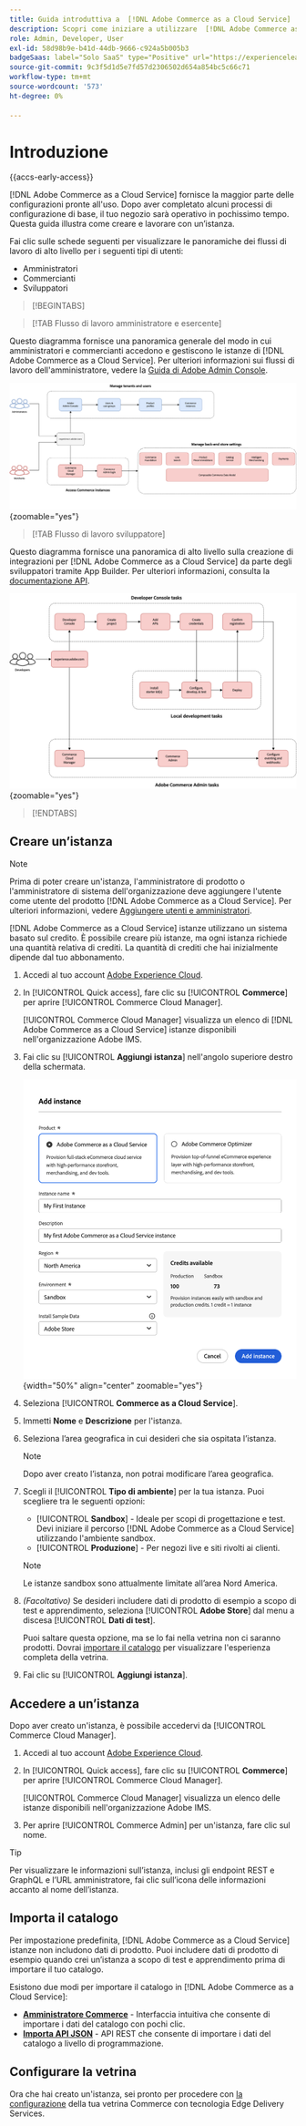 ```yaml
---
title: Guida introduttiva a  [!DNL Adobe Commerce as a Cloud Service]
description: Scopri come iniziare a utilizzare  [!DNL Adobe Commerce as a Cloud Service].
role: Admin, Developer, User
exl-id: 58d98b9e-b41d-44db-9666-c924a5b005b3
badgeSaas: label="Solo SaaS" type="Positive" url="https://experienceleague.adobe.com/en/docs/commerce/user-guides/product-solutions" tooltip="Applicabile solo ai progetti Adobe Commerce as a Cloud Service e Adobe Commerce Optimizer (infrastruttura SaaS gestita da Adobe)."
source-git-commit: 9c3f5d1d5e7fd57d2306502d654a854bc5c66c71
workflow-type: tm+mt
source-wordcount: '573'
ht-degree: 0%

---
```


# Introduzione

{{accs-early-access}}

[!DNL Adobe Commerce as a Cloud Service] fornisce la maggior parte delle configurazioni pronte all&#39;uso. Dopo aver completato alcuni processi di configurazione di base, il tuo negozio sarà operativo in pochissimo tempo. Questa guida illustra come creare e lavorare con un’istanza.

Fai clic sulle schede seguenti per visualizzare le panoramiche dei flussi di lavoro di alto livello per i seguenti tipi di utenti:

* Amministratori
* Commercianti
* Sviluppatori

>[!BEGINTABS]

>[!TAB Flusso di lavoro amministratore e esercente]

Questo diagramma fornisce una panoramica generale del modo in cui amministratori e commercianti accedono e gestiscono le istanze di [!DNL Adobe Commerce as a Cloud Service]. Per ulteriori informazioni sui flussi di lavoro dell&#39;amministratore, vedere la [Guida di Adobe Admin Console](https://helpx.adobe.com/enterprise/admin-guide.html).

![[!DNL Adobe Commerce as a Cloud Service] diagramma flusso esercente](./assets/merchant-flow.svg){zoomable="yes"}

>[!TAB Flusso di lavoro sviluppatore]

Questo diagramma fornisce una panoramica di alto livello sulla creazione di integrazioni per [!DNL Adobe Commerce as a Cloud Service] da parte degli sviluppatori tramite App Builder. Per ulteriori informazioni, consulta la [documentazione API](https://developer.adobe.com/commerce/webapi/rest/).

![[!DNL Adobe Commerce as a Cloud Service] diagramma di flusso per sviluppatori](./assets/developer-flow.svg){zoomable="yes"}

>[!ENDTABS]

## Creare un’istanza

>[!NOTE]
>
>Prima di poter creare un&#39;istanza, l&#39;amministratore di prodotto o l&#39;amministratore di sistema dell&#39;organizzazione deve aggiungere l&#39;utente come utente del prodotto [!DNL Adobe Commerce as a Cloud Service]. Per ulteriori informazioni, vedere [Aggiungere utenti e amministratori](./user-management.md#add-users-and-admins).

[!DNL Adobe Commerce as a Cloud Service] istanze utilizzano un sistema basato sul credito. È possibile creare più istanze, ma ogni istanza richiede una quantità relativa di crediti. La quantità di crediti che hai inizialmente dipende dal tuo abbonamento.

1. Accedi al tuo account [Adobe Experience Cloud](https://experience.adobe.com/).

1. In [!UICONTROL Quick access], fare clic su [!UICONTROL **Commerce**] per aprire [!UICONTROL Commerce Cloud Manager].

   [!UICONTROL Commerce Cloud Manager] visualizza un elenco di [!DNL Adobe Commerce as a Cloud Service] istanze disponibili nell&#39;organizzazione Adobe IMS.

1. Fai clic su [!UICONTROL **Aggiungi istanza**] nell&#39;angolo superiore destro della schermata.

   ![Crea istanza](./assets/create-instance.png){width="50%" align="center" zoomable="yes"}

1. Seleziona [!UICONTROL **Commerce as a Cloud Service**].

1. Immetti **Nome** e **Descrizione** per l&#39;istanza.

1. Seleziona l’area geografica in cui desideri che sia ospitata l’istanza.

   >[!NOTE]
   >
   >Dopo aver creato l’istanza, non potrai modificare l’area geografica.

1. Scegli il [!UICONTROL **Tipo di ambiente**] per la tua istanza. Puoi scegliere tra le seguenti opzioni:

   * [!UICONTROL **Sandbox**] - Ideale per scopi di progettazione e test. Devi iniziare il percorso [!DNL Adobe Commerce as a Cloud Service] utilizzando l&#39;ambiente sandbox.
   * [!UICONTROL **Produzione**] - Per negozi live e siti rivolti ai clienti.

   >[!NOTE]
   >
   >Le istanze sandbox sono attualmente limitate all’area Nord America.

1. _(Facoltativo)_ Se desideri includere dati di prodotto di esempio a scopo di test e apprendimento, seleziona [!UICONTROL **Adobe Store**] dal menu a discesa [!UICONTROL **Dati di test**].

   Puoi saltare questa opzione, ma se lo fai nella vetrina non ci saranno prodotti. Dovrai [importare il catalogo](#import-your-catalog) per visualizzare l&#39;esperienza completa della vetrina.

1. Fai clic su [!UICONTROL **Aggiungi istanza**].

## Accedere a un’istanza

Dopo aver creato un&#39;istanza, è possibile accedervi da [!UICONTROL Commerce Cloud Manager].

1. Accedi al tuo account [Adobe Experience Cloud](https://experience.adobe.com/).

1. In [!UICONTROL Quick access], fare clic su [!UICONTROL **Commerce**] per aprire [!UICONTROL Commerce Cloud Manager].

   [!UICONTROL Commerce Cloud Manager] visualizza un elenco delle istanze disponibili nell&#39;organizzazione Adobe IMS.

1. Per aprire [!UICONTROL Commerce Admin] per un&#39;istanza, fare clic sul nome.

>[!TIP]
>
>Per visualizzare le informazioni sull’istanza, inclusi gli endpoint REST e GraphQL e l’URL amministratore, fai clic sull’icona delle informazioni accanto al nome dell’istanza.

## Importa il catalogo

Per impostazione predefinita, [!DNL Adobe Commerce as a Cloud Service] istanze non includono dati di prodotto. Puoi includere dati di prodotto di esempio quando crei un’istanza a scopo di test e apprendimento prima di importare il tuo catalogo.

Esistono due modi per importare il catalogo in [!DNL Adobe Commerce as a Cloud Service]:

* [**Amministratore Commerce**](https://experienceleague.adobe.com/en/docs/commerce-admin/systems/data-transfer/import/data-import) - Interfaccia intuitiva che consente di importare i dati del catalogo con pochi clic.
* [**Importa API JSON**](https://developer.adobe.com/commerce/webapi/rest/modules/import/#import-json-api) - API REST che consente di importare i dati del catalogo a livello di programmazione.

<!-- TODO

- Add guidance about how to choose which method to use
- Add guidance for new vs existing customers (cross-reference OR and _include file for migration content)

-->

## Configurare la vetrina

Ora che hai creato un&#39;istanza, sei pronto per procedere con [la configurazione](storefront.md) della tua vetrina Commerce con tecnologia Edge Delivery Services.
